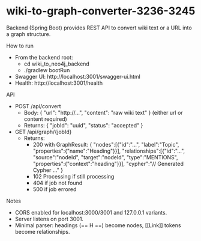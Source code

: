 # wiki-to-graph-converter-3236-3245

Backend (Spring Boot) provides REST API to convert wiki text or a URL into a graph structure.

How to run
- From the backend root:
  - cd wiki_to_neo4j_backend
  - ./gradlew bootRun
- Swagger UI: http://localhost:3001/swagger-ui.html
- Health: http://localhost:3001/health

API
- POST /api/convert
  - Body: { "url": "http://...", "content": "raw wiki text" } (either url or content required)
  - Returns: { "jobId": "uuid", "status": "accepted" }
- GET /api/graph/{jobId}
  - Returns:
    - 200 with GraphResult:
      {
        "nodes":[{"id":"...", "label":"Topic", "properties":{"name":"Heading"}}],
        "relationships":[{"id":"...", "source":"nodeId", "target":"nodeId", "type":"MENTIONS", "properties":{"context":"heading"}}],
        "cypher":"// Generated Cypher ..."
      }
    - 102 Processing if still processing
    - 404 if job not found
    - 500 if job errored

Notes
- CORS enabled for localhost:3000/3001 and 127.0.0.1 variants.
- Server listens on port 3001.
- Minimal parser: headings (== H ==) become nodes, [[Link]] tokens become relationships. 